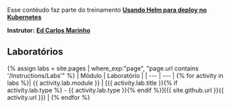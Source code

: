 Esse contéudo faz parte do treinamento **[Usando Helm para deploy no Kubernetes](https://www.udemy.com/course/usando-helm-para-deploy-no-kubernetes/)**

**Instrutor:** **[Ed Carlos Marinho](https://linktr.ee/devopsexpert)**

## Laboratórios

{% assign labs = site.pages | where_exp:"page", "page.url contains '/Instructions/Labs'" %}
| Módulo | Laboratório |
| --- | --- | 
{% for activity in labs  %}| {{ activity.lab.module }} | [{{ activity.lab.title }}{% if activity.lab.type %} - {{ activity.lab.type }}{% endif %}]({{ site.github.url }}{{ activity.url }}) |
{% endfor %}

